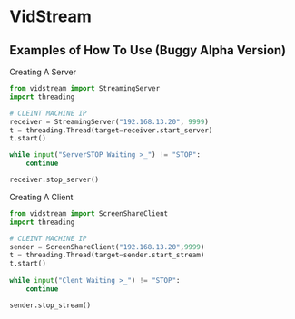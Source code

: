 # VidStream

## Examples of How To Use (Buggy Alpha Version)

Creating A Server

```python
from vidstream import StreamingServer
import threading

# CLEINT MACHINE IP
receiver = StreamingServer("192.168.13.20", 9999)
t = threading.Thread(target=receiver.start_server)
t.start()

while input("ServerSTOP Waiting >_") != "STOP":
    continue

receiver.stop_server()
```

Creating A Client
```python
from vidstream import ScreenShareClient
import threading

# CLEINT MACHINE IP
sender = ScreenShareClient("192.168.13.20",9999)
t = threading.Thread(target=sender.start_stream)
t.start()
 
while input("Clent Waiting >_") != "STOP":
    continue

sender.stop_stream()
```

